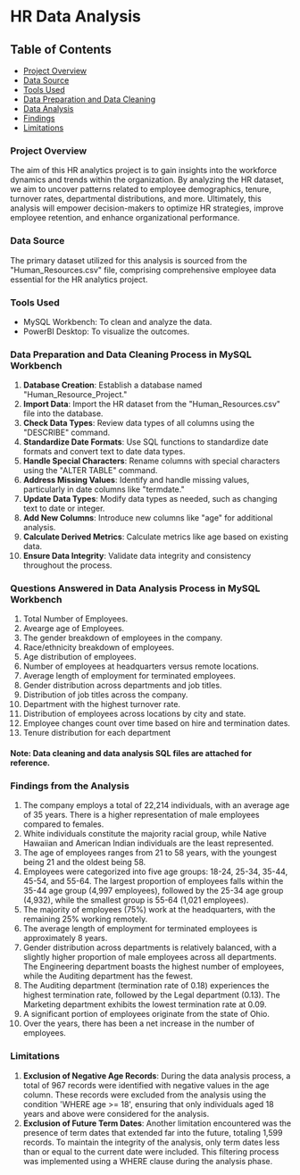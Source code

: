 # HR Data Analysis

## Table of Contents

- [Project Overview](#Project-Overview)
- [Data Source](#Data-Source)
- [Tools Used](#Tools-Used)
- [Data Preparation and Data Cleaning](#Data-Preparation-and-Data-Cleaning-Process-in-MySQL-Workbench)
- [Data Analysis](#Questions-Answered-in-Data-Analysis-Process-in-MySQL-Workbench)
- [Findings](#Findings-from-the-Analysis)
- [Limitations](#Limitations)

### Project Overview

The aim of this HR analytics project is to gain insights into the workforce dynamics and trends within the organization. By analyzing the HR dataset, we aim to uncover patterns related to employee demographics, tenure, turnover rates, departmental distributions, and more. Ultimately, this analysis will empower decision-makers to optimize HR strategies, improve employee retention, and enhance organizational performance.

### Data Source

The primary dataset utilized for this analysis is sourced from the "Human_Resources.csv" file, comprising comprehensive employee data essential for the HR analytics project.

### Tools Used

- MySQL Workbench: To clean and analyze the data.
- PowerBI Desktop: To visualize the outcomes.

### Data Preparation and Data Cleaning Process in MySQL Workbench

1. **Database Creation**: Establish a database named "Human_Resource_Project."
2. **Import Data**: Import the HR dataset from the "Human_Resources.csv" file into the database.
3. **Check Data Types**: Review data types of all columns using the "DESCRIBE" command.
4. **Standardize Date Formats**: Use SQL functions to standardize date formats and convert text to date data types.
5. **Handle Special Characters**: Rename columns with special characters using the "ALTER TABLE" command.
6. **Address Missing Values**: Identify and handle missing values, particularly in date columns like "termdate."
7. **Update Data Types**: Modify data types as needed, such as changing text to date or integer.
8. **Add New Columns**: Introduce new columns like "age" for additional analysis.
9. **Calculate Derived Metrics**: Calculate metrics like age based on existing data.
10. **Ensure Data Integrity**: Validate data integrity and consistency throughout the process.

### Questions Answered in Data Analysis Process in MySQL Workbench

1. Total Number of Employees.
2. Avearge age of Employees.
3. The gender breakdown of employees in the company.
4. Race/ethnicity breakdown of employees.
5. Age distribution of employees.
6. Number of employees at headquarters versus remote locations.
7. Average length of employment for terminated employees.
8. Gender distribution across departments and job titles.
9. Distribution of job titles across the company.
10. Department with the highest turnover rate.
11. Distribution of employees across locations by city and state.
12. Employee changes count over time based on hire and termination dates.
13. Tenure distribution for each department

#### Note: Data cleaning and data analysis SQL files are attached for reference.

### Findings from the Analysis

1. The company employs a total of 22,214 individuals, with an average age of 35 years. There is a higher representation of male employees compared to females.
2. White individuals constitute the majority racial group, while Native Hawaiian and American Indian individuals are the least represented.
3. The age of employees ranges from 21 to 58 years, with the youngest being 21 and the oldest being 58.
4. Employees were categorized into five age groups: 18-24, 25-34, 35-44, 45-54, and 55-64. The largest proportion of employees falls within the 35-44 age group (4,997 employees), followed by the 25-34 age group (4,932), while the smallest group is 55-64 (1,021 employees).
5. The majority of employees (75%) work at the headquarters, with the remaining 25% working remotely.
6. The average length of employment for terminated employees is approximately 8 years.
7. Gender distribution across departments is relatively balanced, with a slightly higher proportion of male employees across all departments. The Engineering department boasts the highest number of employees, while the Auditing department has the fewest.
8. The Auditing department (termination rate of 0.18) experiences the highest termination rate, followed by the Legal department (0.13). The Marketing department exhibits the lowest termination rate at 0.09.
9. A significant portion of employees originate from the state of Ohio.
10. Over the years, there has been a net increase in the number of employees.

### Limitations

1. **Exclusion of Negative Age Records**: During the data analysis process, a total of 967 records were identified with negative values in the age column. These records were excluded from the analysis using the condition 'WHERE age >= 18', ensuring that only individuals aged 18 years and above were considered for the analysis.
2. **Exclusion of Future Term Dates**: Another limitation encountered was the presence of term dates that extended far into the future, totaling 1,599 records. To maintain the integrity of the analysis, only term dates less than or equal to the current date were included. This filtering process was implemented using a WHERE clause during the analysis phase.
